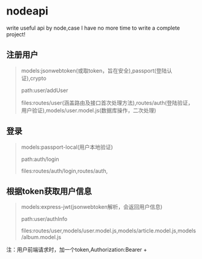# nodeapi
write useful api by node,case I have no more time to write a complete project!

## 注册用户
> models:jsonwebtoken(或取token，旨在安全),passport(登陆认证),crypto
>
> path:user/addUser
>
> files:routes/user(涵盖路由及接口首次处理方法),routes/auth(登陆验证，用户验证),models/user.model.js(数据库操作，二次处理)

## 登录
> models:passport-local(用户本地验证)
>
> path:auth/login
>
> files:routes/auth/login,routes/auth,

## 根据token获取用户信息
> models:express-jwt(jsonwebtoken解析，会返回用户信息)
>
> path:user/authInfo
>
> files:routes/user,models/user.model.js,models/article.model.js,models/album.model.js

注：用户前端请求时，加一个token,Authorization:Bearer +<token>